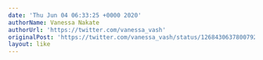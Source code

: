 ```yaml
---
date: 'Thu Jun 04 06:33:25 +0000 2020'
authorName: Vanessa Nakate
authorUrl: 'https://twitter.com/vanessa_vash'
originalPost: 'https://twitter.com/vanessa_vash/status/1268430637800792066'
layout: like
---
```

